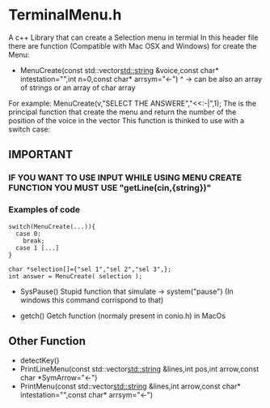 # TerminalMenu.h
A c++ Library that can create a Selection menu in termial
In this header file there are function (Compatible with Mac OSX and Windows) for create the Menu:

- MenuCreate(const std::vector<std::string> &voice,const char* intestation="",int n=0,const char* arrsym="<-")
                  ^ -> can be also an array of strings or an array of char array

For example: MenuCreate(v,"SELECT THE ANSWERE","<<:-|",1);
The is the principal function that create the menu and return the number of the position of the voice in the vector
This function is thinked to use with a switch case:

## IMPORTANT
### IF YOU WANT TO USE INPUT WHILE USING MENU CREATE FUNCTION YOU MUST USE "getLine(cin,{string})"

### Examples of code
```
switch(MenuCreate(...)){
  case 0:
    break;
  case 1 [...]
}
```
```
char *selection[]={"sel 1","sel 2","sel 3",};
int answer = MenuCreate( selection );
```

- SysPause() 
Stupid function that simulate -> system("pause") (In windows this command corrispond to that)


- getch() 
Getch function (normaly present in conio.h) in MacOs

## Other Function

- detectKey()
- PrintLineMenu(const std::vector<std::string> &lines,int pos,int arrow,const char *SymArrow="<-")
- PrintMenu(const std::vector<std::string> &lines,int arrow,const char* intestation="",const char* arrsym="<-")
